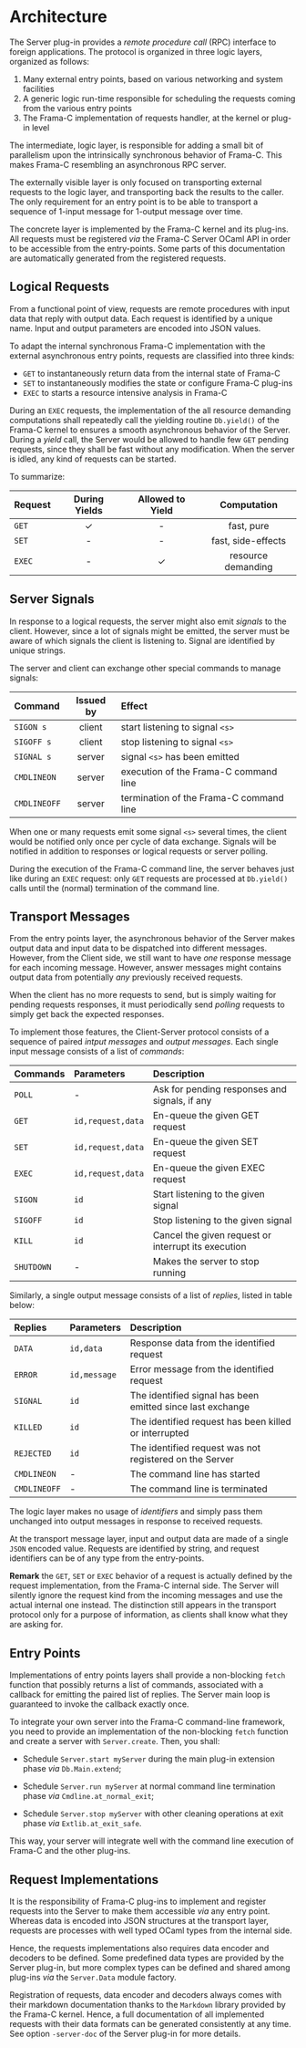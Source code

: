 # Architecture

The Server plug-in provides a _remote procedure call_ (RPC) interface to foreign
applications.  The protocol is organized in three logic layers, organized as
follows:

1. Many external entry points, based on various networking and system facilities
2. A generic logic run-time responsible for scheduling the requests coming from
   the various entry points
3. The Frama-C implementation of requests handler, at the kernel or plug-in
   level

The intermediate, logic layer, is responsible for adding a small bit of
parallelism upon the intrinsically synchronous behavior of Frama-C. This makes
Frama-C resembling an asynchronous RPC server.

The externally visible layer is only focused on transporting external requests
to the logic layer, and transporting back the results to the caller. The only
requirement for an entry point is to be able to transport a sequence of 1-input
message for 1-output message over time.

The concrete layer is implemented by the Frama-C kernel and its plug-ins. All
requests must be registered _via_ the Frama-C Server OCaml API in order to be
accessible from the entry-points. Some parts of this documentation are
automatically generated from the registered requests.

## Logical Requests

From a functional point of view, requests are remote procedures with input
data that reply with output data. Each request is identified by a unique name.
Input and output parameters are encoded into JSON values.

To adapt the internal synchronous Frama-C implementation with the external
asynchronous entry points, requests are classified into three kinds:

- `GET` to instantaneously return data from the internal state of Frama-C
- `SET` to instantaneously modifies the state or configure Frama-C plug-ins
- `EXEC` to starts a resource intensive analysis in Frama-C

During an `EXEC` requests, the implementation of the all resource demanding
computations shall repeatedly call the yielding routine `Db.yield()` of the
Frama-C kernel to ensures a smooth asynchronous behavior of the Server. During a
_yield_ call, the Server would be allowed to handle few `GET` pending requests,
since they shall be fast without any modification. When the server is idled, any
kind of requests can be started.

To summarize:

| Request | During Yields | Allowed to Yield | Computation  |
|:--------|:-------------:|:----------------:|:------------:|
| `GET`   | ✓ | - | fast, pure |
| `SET`   | - | - | fast, side-effects |
| `EXEC`  | - | ✓ | resource demanding |

## Server Signals

In response to a logical requests, the server might also emit _signals_
to the client. However, since a lot of signals might be emitted, the server
must be aware of which signals the client is listening to.
Signal are identified by unique strings.

The server and client can exchange other special commands to manage signals:

| Command | Issued by | Effect                      |
|:--------|:---------:|:----------------------------|
| `SIGON s` | client | start listening to signal `<s>` |
| `SIGOFF s` | client | stop listening to signal `<s>` |
| `SIGNAL s` | server | signal `<s>` has been emitted  |
| `CMDLINEON` | server | execution of the Frama-C command line |
| `CMDLINEOFF` | server | termination of the Frama-C command line |

When one or many requests emit some signal `<s>` several times,
the client would be notified only once per cycle of data exchange.
Signals will be notified in addition to responses or logical requests
or server polling.

During the execution of the Frama-C command line, the server behaves just like
during an `EXEC` request: only `GET` requests are processed at `Db.yield()` calls
until the (normal) termination of the command line.

## Transport Messages

From the entry points layer, the asynchronous behavior of the Server makes
output data and input data to be dispatched into different messages. However,
from the Client side, we still want to have _one_ response message for each
incoming message. However, answer messages might contains output data from
potentially _any_ previously received requests.

When the client has no more requests to send, but is simply waiting for pending
requests responses, it must periodically send _polling_ requests to simply get
back the expected responses.

To implement those features, the Client-Server protocol consists of a sequence of
paired _intput messages_ and _output messages_. Each single input message consists of
a list of _commands_:

| Commands | Parameters | Description |
|:---------|:-----------|:------------|
| `POLL` | - | Ask for pending responses and signals, if any |
| `GET` | `id,request,data` | En-queue the given GET request |
| `SET` | `id,request,data` | En-queue the given SET request |
| `EXEC` | `id,request,data` | En-queue the given EXEC request |
| `SIGON` | `id` | Start listening to the given signal |
| `SIGOFF` | `id` | Stop listening to the given signal |
| `KILL` | `id` | Cancel the given request or interrupt its execution |
| `SHUTDOWN` | - | Makes the server to stop running |

Similarly, a single output message consists of a list
of _replies_, listed in table below:

| Replies  | Parameters | Description |
|:---------|:-----------|:------------|
| `DATA` | `id,data` | Response data from the identified request |
| `ERROR` | `id,message` | Error message from the identified request |
| `SIGNAL` | `id` | The identified signal has been emitted since last exchange |
| `KILLED` | `id` | The identified request has been killed or interrupted |
| `REJECTED` | `id` | The identified request was not registered on the Server |
| `CMDLINEON` | - | The command line has started |
| `CMDLINEOFF` | - | The command line is terminated |

The logic layer makes no usage of _identifiers_ and simply pass them unchanged into
output messages in response to received requests.

At the transport message layer, input and output data are made of a
single `JSON` encoded value. Requests are identified by string, and
request identifiers can be of any type from the entry-points.

**Remark** the `GET`, `SET` or `EXEC` behavior of a request is actually defined
by the request implementation, from the Frama-C internal side. The Server will
silently ignore the request kind from the incoming messages and use the actual
internal one instead.  The distinction still appears in the transport protocol
only for a purpose of information, as clients shall know what they are asking
for.

## Entry Points

Implementations of entry points layers shall provide a non-blocking `fetch`
function that possibly returns a list of commands, associated with a
callback for emitting the paired list of replies. The Server main
loop is guaranteed to invoke the callback exactly once.

To integrate your own server into the Frama-C command-line framework, you need to
provide an implementation of the non-blocking `fetch` function and create a server
with `Server.create`. Then, you shall:

- Schedule `Server.start myServer` during the main plug-in extension phase _via_
  `Db.Main.extend`;

- Schedule `Server.run myServer` at normal command line termination phase _via_
  `Cmdline.at_normal_exit`;

- Schedule `Server.stop myServer` with other cleaning operations at exit phase
  _via_ `Extlib.at_exit_safe`.

This way, your server will integrate well with the command line execution of
Frama-C and the other plug-ins.

## Request Implementations

It is the responsibility of Frama-C plug-ins to implement and register requests
into the Server to make them accessible _via_ any entry point. Whereas data is
encoded into JSON structures at the transport layer, requests are processes with
well typed OCaml types from the internal side.

Hence, the requests implementations also requires data encoder and decoders to
be defined. Some predefined data types are provided by the Server plug-in, but
more complex types can be defined and shared among plug-ins _via_ the
`Server.Data` module factory.

Registration of requests, data encoder and decoders always comes with their
markdown documentation thanks to the `Markdown` library provided by the Frama-C
kernel. Hence, a full documentation of all implemented requests with their data
formats can be generated consistently at any time. See option `-server-doc` of the
Server plug-in for more details.
